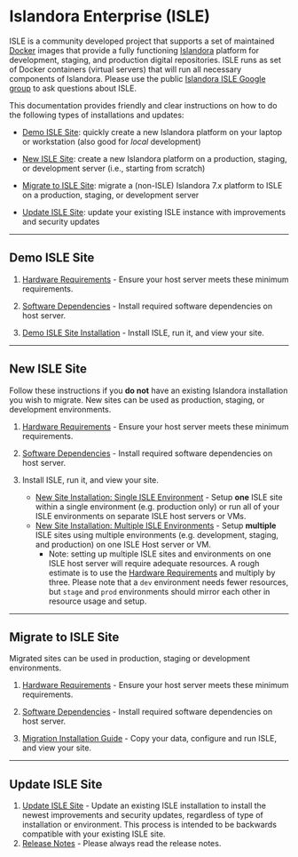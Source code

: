 <!--- PAGE_TITLE --->

# Islandora Enterprise (ISLE)

ISLE is a community developed project that supports a set of maintained [Docker](https://docker.com) images that provide a fully functioning [Islandora](https://islandora.ca) platform for development, staging, and production digital repositories. ISLE runs as set of Docker containers (virtual servers) that will run all necessary components of Islandora. Please use the public [Islandora ISLE Google group](https://groups.google.com/forum/#!forum/islandora-isle) to ask questions about ISLE.

This documentation provides friendly and clear instructions on how to do the following types of installations and updates:

* [Demo ISLE Site](#demo-isle-site): quickly create a new Islandora platform on your laptop or workstation (also good for _local_ development)

* [New ISLE Site](#new-isle-site): create a new Islandora platform on a production, staging, or development server (i.e., starting from scratch)

* [Migrate to ISLE Site](#migrate-to-isle-site): migrate a (non-ISLE) Islandora 7.x platform to ISLE on a production, staging, or development server

* [Update ISLE Site](#update-isle-site): update your existing ISLE instance with improvements and security updates

---

## Demo ISLE Site

1. [Hardware Requirements](install/host-hardware-requirements.md) - Ensure your host server meets these minimum requirements.

2. [Software Dependencies](install/host-software-dependencies.md) - Install required software dependencies on host server.

3. [Demo ISLE Site Installation](install/install.md) - Install ISLE, run it, and view your site.

---

## New ISLE Site

Follow these instructions if you **do not** have an existing Islandora installation you wish to migrate. New sites can be used as production, staging, or development environments.

1. [Hardware Requirements](install/host-hardware-requirements.md) - Ensure your host server meets these minimum requirements.

2. [Software Dependencies](install/host-software-dependencies.md) - Install required software dependencies on host server.

3. Install ISLE, run it, and view your site.
    * [New Site Installation: Single ISLE Environment](install/install-one-environment.md) - Setup **one** ISLE site within a single environment (e.g. production only) or run all of your ISLE environments on separate ISLE host servers or VMs.
    * [New Site Installation: Multiple ISLE Environments](install/install-multiple-environments.md) - Setup **multiple** ISLE sites using multiple environments (e.g. development, staging, and production) on one ISLE Host server or VM.
        - Note: setting up multiple ISLE sites and environments on one ISLE host server will require adequate resources. A rough estimate is to use the [Hardware Requirements](install/host-hardware-requirements.md) and multiply by three. Please note that a `dev` environment needs fewer resources, but `stage` and `prod` environments should mirror each other in resource usage and setup.

---

## Migrate to ISLE Site

Migrated sites can be used in production, staging or development environments.

1. [Hardware Requirements](install/host-hardware-requirements.md) - Ensure your host server meets these minimum requirements.

2. [Software Dependencies](install/host-software-dependencies.md) - Install required software dependencies on host server.

3. [Migration Installation Guide](migrate/install-migration.md) - Copy your data, configure and run ISLE, and view your site.

---

## Update ISLE Site

1. [Update ISLE Site](update/update.md) - Update an existing ISLE installation to install the newest improvements and security updates, regardless of type of installation or environment. This process is intended to be backwards compatible with your existing ISLE site.
2. [Release Notes](release-notes/release.md) - Please always read the release notes.
